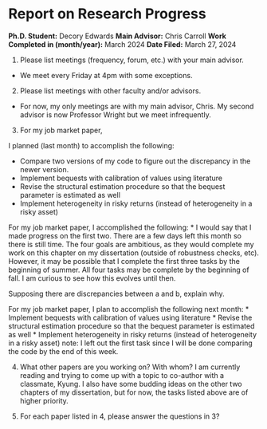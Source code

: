 # Report on Research Progress

**Ph.D. Student:** Decory Edwards
**Main Advisor:** Chris Carroll
**Work Completed in (month/year):** March 2024
**Date Filed:** March 27, 2024

1. Please list meetings (frequency, forum, etc.) with your main advisor.

* We meet every Friday at 4pm with some exceptions.

2. Please list meetings with other faculty and/or advisors.

* For now, my only meetings are with my main advisor, Chris. My second advisor is now Professor Wright but we meet infrequently.

3. For my job market paper, 

I planned (last month) to accomplish the following:
* Compare two versions of my code to figure out the discrepancy in the newer version.
* Implement bequests with calibration of values using literature
* Revise the structural estimation procedure so that the bequest parameter is estimated as well
* Implement heterogeneity in risky returns (instead of heterogeneity in a risky asset)

For my job market paper, I accomplished the following:
    * I would say that I made progress on the first two. There are a few days left this month so there is still time. The four goals are ambitious, as they would complete my work on this chapter on my dissertation (outside of robustness checks, etc). However, it may be possible that I complete the first three tasks by the beginning of summer. All four tasks may be complete by the beginning of fall.  I am curious to see how this evolves until then. 


Supposing there are discrepancies between a and b, explain why.

For my job market paper, I plan to accomplish the following next month:
    * Implement bequests with calibration of values using literature
    * Revise the structural estimation procedure so that the bequest parameter is estimated as well
    * Implement heterogeneity in risky returns (instead of heterogeneity in a risky asset)
    note: I left out the first task since I will be done comparing the code by the end of this week.


4. What other papers are you working on? With whom?
   I am currently reading and trying to come up with a topic to co-author with a classmate, Kyung. I also have some budding ideas on the other two chapters of my dissertation, but for now, the tasks listed above are of higher priority. 

5. For each paper listed in 4, please answer the questions in 3?